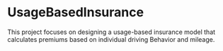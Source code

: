 # UsageBasedInsurance
This project focuses on designing a usage-based insurance model that calculates premiums based on individual driving Behavior and mileage.
